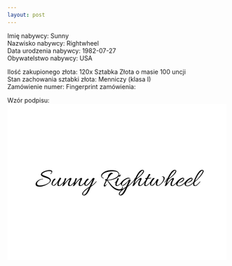 ```yaml
---
layout: post
---
```


Imię nabywcy: Sunny  
Nazwisko nabywcy: Rightwheel  
Data urodzenia nabywcy: 1982-07-27  
Obywatelstwo nabywcy: USA  

Ilość zakupionego złota: 120x Sztabka Złota o masie 100 uncji  
Stan zachowania sztabki złota: Menniczy (klasa I)  
Zamówienie numer: 
Fingerprint zamówienia: 

Wzór podpisu:
![Sunny Rightwheel](/media/sunnyr.png)